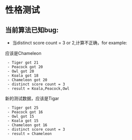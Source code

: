 # 性格测试

## 当前算法已知bug:
* 当distinct score count = 3 or 2,计算不正确，for example:

应该是Chameleon
````
 - Tiger got 21
 - Peacock got 20
 - Owl got 20
 - Koala got 18
 - Chameleon got 20
 - distinct score count = 3
 - result = Koala,Peacock,Owl
````

新的测试数据，应该是Tigar
````
 - Tiger got 25
 - Peacock got 16
 - Owl got 15
 - Koala got 15
 - Chameleon got 16
 - distinct score count = 3
 - result = Chameleon
````